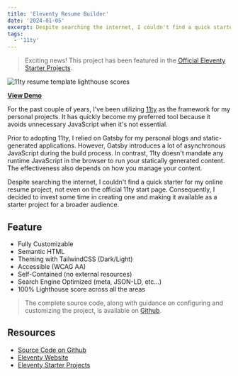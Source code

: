 ```yaml
---
title: 'Eleventy Resume Builder'
date: '2024-01-05'
excerpt: Despite searching the internet, I couldn't find a quick starter for my online resume project, not even on the official 11ty start page. Consequently, I decided to invest some time in creating one and making it available as a starter project for a broader audience.
tags:
  - '11ty'
---
```


> Exciting news! This project has been featured in the [Official Eleventy Starter Projects](https://www.11ty.dev/docs/starter/).

![11ty resume template lighthouse scores](/assets/images/11ty-resume-template-lighthouse-score.png "11ty resume template lighthouse scores")

**[View Demo](https://www.gurpreetsingh.me/)**

For the past couple of years, I've been utilizing [11ty](https://www.11ty.dev/) as the framework for my personal projects. It has quickly become my preferred tool because it avoids unnecessary JavaScript when it's not essential.

Prior to adopting 11ty, I relied on Gatsby for my personal blogs and static-generated applications. However, Gatsby introduces a lot of asynchronous JavaScript during the build process. In contrast, 11ty doesn't mandate any runtime JavaScript in the browser to run your statically generated content. The effectiveness also depends on how you manage your content.

Despite searching the internet, I couldn't find a quick starter for my online resume project, not even on the official 11ty start page. Consequently, I decided to invest some time in creating one and making it available as a starter project for a broader audience.

## Feature

- Fully Customizable
- Semantic HTML
- Theming with TailwindCSS (Dark/Light)
- Accessible (WCAG AA)
- Self-Contained (no external resources)
- Search Engine Optimized (meta, JSON-LD, etc...)
- 100% Lighthouse score across all the areas

> The complete source code, along with guidance on configuring and customizing the project, is available on [Github](https://github.com/learnwithgurpreet/11ty-resume-template).

## Resources

- [Source Code on Github](https://github.com/learnwithgurpreet/11ty-resume-template)
- [Eleventy Website](https://www.11ty.dev/)
- [Eleventy Starter Projects](https://www.11ty.dev/docs/starter/)

